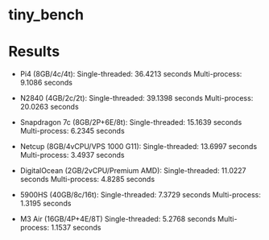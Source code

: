 # tiny_bench

# Results

- Pi4 (8GB/4c/4t):
  Single-threaded: 36.4213 seconds
  Multi-process: 9.1086 seconds

- N2840 (4GB/2c/2t):
  Single-threaded: 39.1398 seconds
  Multi-process: 20.0263 seconds

- Snapdragon 7c (8GB/2P+6E/8t):
  Single-threaded: 15.1639 seconds
  Multi-process: 6.2345 seconds

- Netcup (8GB/4vCPU/VPS 1000 G11):
  Single-threaded: 13.6997 seconds
  Multi-process: 3.4937 seconds

- DigitalOcean (2GB/2vCPU/Premium AMD):
  Single-threaded: 11.0227 seconds
  Multi-process: 4.8285 seconds

- 5900HS (40GB/8c/16t):
  Single-threaded: 7.3729 seconds
  Multi-process: 1.3195 seconds

- M3 Air (16GB/4P+4E/8T)
  Single-threaded: 5.2768 seconds
  Multi-process: 1.1537 seconds
